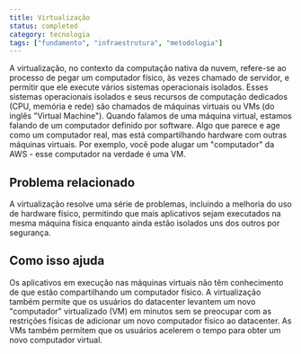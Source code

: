 ```yaml
---
title: Virtualização
status: completed
category: tecnologia
tags: ["fundamento", "infraestrutura", "metodologia"]
---
```


A virtualização, no contexto da computação nativa da nuvem, refere-se ao processo de pegar um computador físico, às vezes chamado de servidor, e permitir que ele execute vários sistemas operacionais isolados. Esses sistemas operacionais isolados e seus recursos de computação dedicados (CPU, memória e rede) são chamados de máquinas virtuais ou VMs (do inglês "Virtual Machine"). Quando falamos de uma máquina virtual, estamos falando de um computador definido por software. Algo que parece e age como um computador real, mas está compartilhando hardware com outras máquinas virtuais. Por exemplo, você pode alugar um "computador" da AWS - esse computador na verdade é uma VM.

## Problema relacionado

A virtualização resolve uma série de problemas, incluindo a melhoria do uso de hardware físico, permitindo que mais aplicativos sejam executados na mesma máquina física enquanto ainda estão isolados uns dos outros por segurança.

## Como isso ajuda

Os aplicativos em execução nas máquinas virtuais não têm conhecimento de que estão compartilhando um computador físico. A virtualização também permite que os usuários do datacenter levantem um novo "computador" virtualizado (VM) em minutos sem se preocupar com as restrições físicas de adicionar um novo computador físico ao datacenter. As VMs também permitem que os usuários acelerem o tempo para obter um novo computador virtual.
